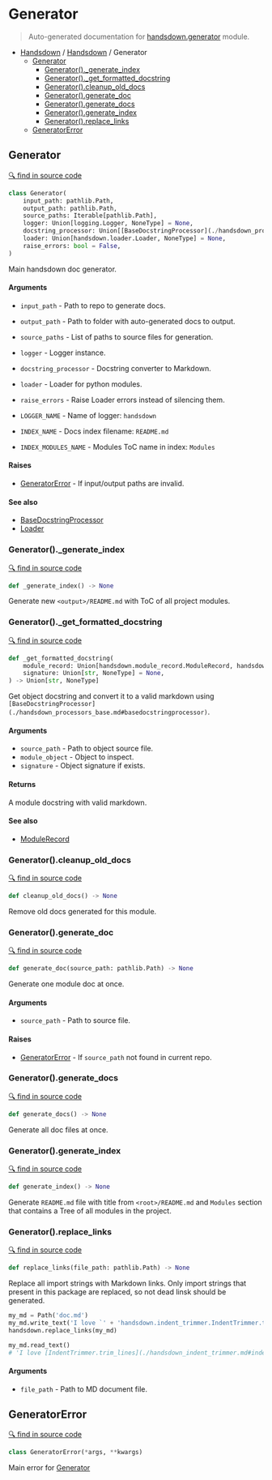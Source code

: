 # Generator

> Auto-generated documentation for [handsdown.generator](../handsdown/generator.py) module.

- [Handsdown](./README.md#handsdown) / [Handsdown](./handsdown_index.md#handsdown) / Generator
  - [Generator](#generator)
    - [Generator().\_generate\_index](#generator_generate_index)
    - [Generator().\_get\_formatted\_docstring](#generator_get_formatted_docstring)
    - [Generator().cleanup\_old\_docs](#generatorcleanup_old_docs)
    - [Generator().generate\_doc](#generatorgenerate_doc)
    - [Generator().generate\_docs](#generatorgenerate_docs)
    - [Generator().generate\_index](#generatorgenerate_index)
    - [Generator().replace\_links](#generatorreplace_links)
  - [GeneratorError](#generatorerror)

## Generator

[🔍 find in source code](../handsdown/generator.py#L20)

```python
class Generator(
    input_path: pathlib.Path,
    output_path: pathlib.Path,
    source_paths: Iterable[pathlib.Path],
    logger: Union[logging.Logger, NoneType] = None,
    docstring_processor: Union[[BaseDocstringProcessor](./handsdown_processors_base.md#basedocstringprocessor), NoneType] = None,
    loader: Union[handsdown.loader.Loader, NoneType] = None,
    raise_errors: bool = False,
)
```

Main handsdown doc generator.

#### Arguments

- `input_path` - Path to repo to generate docs.
- `output_path` - Path to folder with auto-generated docs to output.
- `source_paths` - List of paths to source files for generation.
- `logger` - Logger instance.
- `docstring_processor` - Docstring converter to Markdown.
- `loader` - Loader for python modules.
- `raise_errors` - Raise Loader errors instead of silencing them.

- `LOGGER_NAME` - Name of logger: `handsdown`
- `INDEX_NAME` - Docs index filename: `README.md`
- `INDEX_MODULES_NAME` - Modules ToC name in index: `Modules`

#### Raises

- [GeneratorError](#generatorerror) - If input/output paths are invalid.

#### See also

- [BaseDocstringProcessor](./handsdown_processors_base.md#basedocstringprocessor)
- [Loader](./handsdown_loader.md#loader)

### Generator().\_generate\_index

[🔍 find in source code](../handsdown/generator.py#L390)

```python
def _generate_index() -> None
```

Generate new `<output>/README.md` with ToC of all project modules.

### Generator().\_get\_formatted\_docstring

[🔍 find in source code](../handsdown/generator.py#L336)

```python
def _get_formatted_docstring(
    module_record: Union[handsdown.module_record.ModuleRecord, handsdown.module_record.ModuleObjectRecord],
    signature: Union[str, NoneType] = None,
) -> Union[str, NoneType]
```

Get object docstring and convert it to a valid markdown using
`[BaseDocstringProcessor](./handsdown_processors_base.md#basedocstringprocessor)`.

#### Arguments

- `source_path` - Path to object source file.
- `module_object` - Object to inspect.
- `signature` - Object signature if exists.

#### Returns

A module docstring with valid markdown.

#### See also

- [ModuleRecord](./handsdown_module_record.md#modulerecord)

### Generator().cleanup\_old\_docs

[🔍 find in source code](../handsdown/generator.py#L113)

```python
def cleanup_old_docs() -> None
```

Remove old docs generated for this module.

### Generator().generate\_doc

[🔍 find in source code](../handsdown/generator.py#L133)

```python
def generate_doc(source_path: pathlib.Path) -> None
```

Generate one module doc at once.

#### Arguments

- `source_path` - Path to source file.

#### Raises

- [GeneratorError](#generatorerror) - If `source_path` not found in current repo.

### Generator().generate\_docs

[🔍 find in source code](../handsdown/generator.py#L232)

```python
def generate_docs() -> None
```

Generate all doc files at once.

### Generator().generate\_index

[🔍 find in source code](../handsdown/generator.py#L246)

```python
def generate_index() -> None
```

Generate `README.md` file with title from `<root>/README.md` and `Modules` section that
contains a Tree of all modules in the project.

### Generator().replace\_links

[🔍 find in source code](../handsdown/generator.py#L272)

```python
def replace_links(file_path: pathlib.Path) -> None
```

Replace all import strings with Markdown links. Only import strings that present in this
package are replaced, so not dead linsk should be generated.

```python
my_md = Path('doc.md')
my_md.write_text('I love `' + 'handsdown.indent_trimmer.IndentTrimmer.trim_lines` function!')
handsdown.replace_links(my_md)

my_md.read_text()
# 'I love [IndentTrimmer.trim_lines](./handsdown_indent_trimmer.md#indenttrimmertrim_lines) function!'
```

#### Arguments

- `file_path` - Path to MD document file.

## GeneratorError

[🔍 find in source code](../handsdown/generator.py#L14)

```python
class GeneratorError(*args, **kwargs)
```

Main error for [Generator](#generator)
